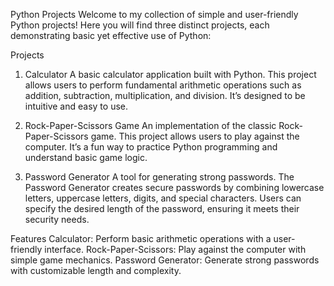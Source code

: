 Python Projects
Welcome to my collection of simple and user-friendly Python projects! Here you will find three distinct projects, each demonstrating basic yet effective use of Python:

Projects
1. Calculator
A basic calculator application built with Python. This project allows users to perform fundamental arithmetic operations such as addition, subtraction, multiplication, and division. It’s designed to be intuitive and easy to use.

2. Rock-Paper-Scissors Game
An implementation of the classic Rock-Paper-Scissors game. This project allows users to play against the computer. It’s a fun way to practice Python programming and understand basic game logic.

3. Password Generator
A tool for generating strong passwords. The Password Generator creates secure passwords by combining lowercase letters, uppercase letters, digits, and special characters. Users can specify the desired length of the password, ensuring it meets their security needs.

Features
Calculator: Perform basic arithmetic operations with a user-friendly interface.
Rock-Paper-Scissors: Play against the computer with simple game mechanics.
Password Generator: Generate strong passwords with customizable length and complexity.
